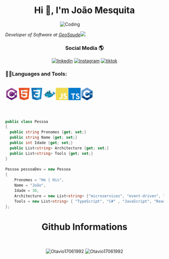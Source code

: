 
<h1 align="center">Hi 👋, I'm João Mesquita</h1>
<img align="right" alt="Coding" width="330" src="https://miro.medium.com/max/680/0*7Q3yvSIv_t0ioJ-Z.gif"/>

<br>
<p><em>Developer of Software at <a href="https://www.geosaude.com.br">GeoSaude</a><img src="https://media.giphy.com/media/WUlplcMpOCEmTGBtBW/giphy.gif" width="30"></em></p>

  <h3 align="center">Social Media 🌎</h3>
  <div align="center">

[![linkedin](https://img.shields.io/badge/linkedin-0A66C2?style=for-the-badge&logo=linkedin&logoColor=white)](https://www.linkedin.com/in/otavio17061992/)
  [![instagram](https://img.shields.io/badge/instagram-E4405F?style=for-the-badge&logo=instagram&logoColor=white)](https://www.instagram.com/programerjon/)
  [![tiktok](https://img.shields.io/badge/tiktok-000?style=for-the-badge&logo=tiktok&logoColor=white)](https://www.tiktok.com/@dev_dequebrada/)
</div>
<div align="center">
  <h3 align="left">👨‍💻Languages and Tools:</h3>

  <div style="display: inline_block"><br>
    <img align="left" alt="Jon-Csharp" height="40" width="40" src="https://raw.githubusercontent.com/devicons/devicon/master/icons/csharp/csharp-original.svg">
    <img align="left" alt="Jon-HTML" height="40" width="40" src="https://raw.githubusercontent.com/devicons/devicon/master/icons/html5/html5-original.svg">
    <img align="left" alt="Jon-CSS" height="40" width="40" src="https://raw.githubusercontent.com/devicons/devicon/master/icons/css3/css3-original.svg">
    <img align="left" alt="Jon-Docker" height="40" width="40" src="https://raw.githubusercontent.com/devicons/devicon/master/icons/docker/docker-original.svg">
    <img align="left" alt="Jon-Csharp" height="40" width="40" src="https://raw.githubusercontent.com/devicons/devicon/master/icons/javascript/javascript-plain.svg">
    <img align="left" alt="Jon-Ts" height="40" width="40" src="https://raw.githubusercontent.com/devicons/devicon/master/icons/typescript/typescript-plain.svg">
    <img align="left" alt="C++ Logo" height="40" width="40" src="https://raw.githubusercontent.com/devicons/devicon/master/icons/cplusplus/cplusplus-original.svg">
  </div>
</div>
<br>
<br>
<br>
<br>
<br>

```csharp 
public class Pessoa 
{
  public string Pronomes {get; set;}
  public string Name {get; set;}
  public int Idade {get; set;}
  public List<string> Architecture {get; set;}
  public List<string> Tools {get; set;}
}

Pessoa pessoaDev = new Pessoa
{
    Pronomes = "He | His",
    Name = "João",
    Idade = 30,
    Architecture = new List<string> {"microservices", "event-driven", "design system pattern"},
    Tools = new List<string> { "TypeScript", "C#" , "JavaScript", "React", "Docker"}
};
```
<div>
  <h1 align="center"> Github Informations </h1>
</div>
<br>
<br>
<div style="display: inline_block" align="center">
  <img src="https://github-readme-stats.vercel.app/api/top-langs?username=Otavio17061992&show_icons=true&locale=en&layout=compact" alt="Otavio17061992" width="350"/>
    <img src="https://github-readme-stats.vercel.app/api?username=Otavio17061992&show_icons=true&locale=en" alt="Otavio17061992" />
</div>

<br>
<br>
  

<br>
<br>
